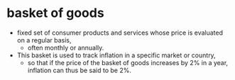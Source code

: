 # basket of goods

- fixed set of consumer products and services whose price is evaluated on a regular basis,
  - often monthly or annually.
- This basket is used to track inflation in a specific market or country,
  - so that if the price of the basket of goods increases by 2% in a year, inflation can thus be said to be 2%.

